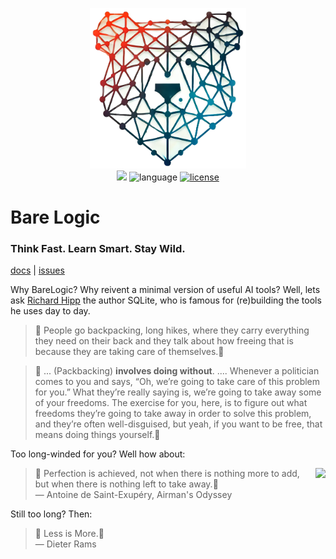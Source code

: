 <p align=center>
<img src="/docs/img/barelogic.png"  width="250">
<br>
<a href="http://github.com/timm/barelogic"><img src="https://img.shields.io/badge/GitHub-src-yellow?logo=github&style=flat-square"></a> <img alt="language" src="https://img.shields.io/badge/language-python-blue.svg?logo=python&style=flat-square"> <a href="https://github.com/timm/barelogic/blob/main/LICENSE.md"><img alt="license" src="https://img.shields.io/badge/license-MIT-brightgreen?logo=open-source-initiative&logoColor=white&style=flat-square"></a></p>
<h1> Bare Logic </h1>
<h3> Think Fast. Learn Smart. Stay Wild.</h3>
<p>
    <a href="https://github.com/timm/barelogic/blob/main/README.md">docs</a> |
    <a href="http://github.com/timm/barelogic/issues">issues</a> 
</p>



Why BareLogic? Why reivent a minimal version of useful AI tools? Well, lets ask 
[Richard Hipp](https://corecursive.com/066-sqlite-with-richard-hipp/)
the author SQLite, 
who is famous for (re)building the tools he  uses day to day.

 > 💬 People go backpacking,
 long hikes, where they carry
 everything they need on their back and they talk about how freeing
 that is because they are taking care of themselves.💬

> 💬 ... (Packbacking)  **involves doing without**. ....
Whenever a politician comes to you and says, “Oh, we’re
going to take care of this problem for you.” What they’re really
saying is, we’re going to take away some of your freedoms. The
exercise for you, here, is to figure out what freedoms they’re going
to take away in order to solve this problem, and they’re often
well-disguised, but yeah, if you want to be free, that means doing
things yourself.💬

Too long-winded for you? Well how about:

<img wdth=60 src="https://i.gr-assets.com/images/S/compressed.photo.goodreads.com/authors/1330853515i/1020792._UX200_CR0,11,200,200_.jpg" align=right>

> 💬 Perfection is achieved, not when there is nothing more to add, but when there is nothing left to take away.💬 <br>
― Antoine de Saint-Exupéry, Airman's Odyssey

Still too long? Then:


> 💬 Less is More.💬 <br>
― Dieter Rams
